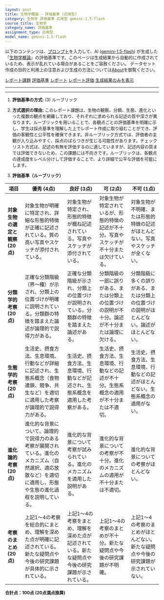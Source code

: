 ```yaml
---
layout: post
title: 生物学概論 - 評価基準 (応用型)
category: 生物学 評価基準 応用型 gemini-1.5-flash
course_title: 生物学
category_name: 評価基準
assignment_type: 応用型
model_name: gemini-1.5-flash
---
```


以下のコンテンツは、[プロンプト](http://127.0.0.1:8000/generated/生物学/gemini-1.5-flash/prompt_評価基準-応用型.md)を入力して、AI ([gemini-1.5-flash](contents/gemini-1.5-flash)) が生成した「[生物学概論](/contents/生物学/)」の評価基準です。このページは生成結果から自動的に作成されているため、表示が乱れている場合があることをご容赦ください。
データセット作成の目的と利用上の注意および生成の方法については[About](/About)を御覧ください。

[レポート課題](../レポート課題-応用型)
[評価基準](../評価基準-応用型)
[レポート](../レポート-応用型)
[レポート評価](../レポート評価-応用型)
[生成結果のみを表示](http://127.0.0.1:8000/generated/生物学/gemini-1.5-flash/評価基準-応用型.md)
  

***
***
  
1. **評価基準の方式:** (3) ルーブリック

2. **方式選択の理由:** このレポート課題は、生物の観察、分類、生態、進化といった複数の観点を網羅しており、それぞれに求められる記述の質や深さが異なります。ルーブリックを用いることで、各観点ごとの評価基準を明確に示し、学生は採点基準を理解した上でレポート作成に取り組むことができ、評価の客観性と公平性を確保できます。非ルーブリック方式では、評価者の主観が入り込みやすく、採点のばらつきが生じる可能性があります。チェックリスト方式は、記述の有無を評価するのに適していますが、記述内容の質までは評価できないため、この課題には不向きです。ルーブリックは、各観点の達成度をレベル分けして評価することで、より詳細で公平な評価を可能にします。


3. **評価基準（ルーブリック）**

| 項目 | 優秀 (4点) | 良好 (3点) | 可 (2点) | 不可 (1点) |
|---|---|---|---|---|
| **対象生物の選定と観察 (20点)** | 対象生物が明確に特定され、詳細な形態的特徴が正確に記述されている。質の高い写真やスケッチが添付されている。 | 対象生物が特定され、形態的特徴が概ね記述されている。写真やスケッチが添付されている。 | 対象生物が特定されているが、形態的特徴の記述が不十分。写真やスケッチが不十分または欠けている。 | 対象生物が不明確、または形態的特徴の記述がほとんどない。写真やスケッチが全くない。 |
| **分類学的考察 (20点)** | 正確な分類階級（界～種）が示され、分類上の位置づけが明確に説明されている。分類群の特徴を踏まえた論述が論理的で説得力がある。 | 正確な分類階級が示され、分類上の位置づけが説明されている。分類群の特徴を踏まえた論述がある。 | 分類階級の一部に誤りがある、または分類上の位置づけの説明が不十分。論述が不十分または論理に欠ける。 | 分類階級に多くの誤りがある、または分類上の位置づけの説明がほとんどない。論述がほとんどない。 |
| **生態学的考察 (20点)** | 生活史、摂食方法、生息環境、行動などが詳細に記述され、生態系概念（食物連鎖、競争、共生など）を適切に適用した考察が論理的で説得力がある。 | 生活史、摂食方法、生息環境、行動などが記述され、生態系概念を適用した考察がある。 | 生活史、摂食方法、生息環境、行動などの記述が不十分。生態系概念の適用が不十分または不適切。 | 生活史、摂食方法、生息環境、行動などの記述がほとんどない。生態系概念の適用がない。 |
| **進化論的考察 (20点)** | 進化的な背景について、論理的で説得力のある考察が展開されている。進化のメカニズム（自然選択、適応放散など）を適切に適用し、形態や生態の進化過程を説明している。 | 進化的な背景について考察が試みられている。進化のメカニズムを適用した説明がある。 | 進化的な背景についての考察が不十分。進化のメカニズムの適用が不十分または不適切。 | 進化的な背景についての考察がほとんどない。 |
| **考察のまとめ (20点)** | 上記1～4の考察を総合的にまとめ、理解を深めた点が明確に記述されている。新たな疑問点や今後の研究課題が具体的に示されている。 | 上記1～4の考察をまとめ、理解を深めた点が記述されている。新たな疑問点や今後の研究課題が示されている。 | 上記1～4の考察のまとめが不十分。新たな疑問点や今後の研究課題が不明確。 | 上記1～4の考察のまとめがほとんどない。新たな疑問点や今後の研究課題が示されていない。 |


**合計点：100点 (20点満点換算)**
